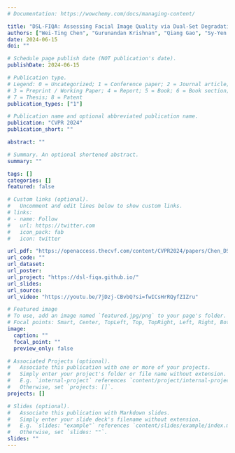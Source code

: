 ```yaml
---
# Documentation: https://wowchemy.com/docs/managing-content/

title: "DSL-FIQA: Assessing Facial Image Quality via Dual-Set Degradation Learning and Landmark-Guided Transformer"
authors: ["Wei-Ting Chen", "Gurunandan Krishnan", "Qiang Gao", "Sy-Yen Kuo", "Sizhuo Ma", "Jian Wang"]
date: 2024-06-15
doi: ""

# Schedule page publish date (NOT publication's date).
publishDate: 2024-06-15

# Publication type.
# Legend: 0 = Uncategorized; 1 = Conference paper; 2 = Journal article;
# 3 = Preprint / Working Paper; 4 = Report; 5 = Book; 6 = Book section;
# 7 = Thesis; 8 = Patent
publication_types: ["1"]

# Publication name and optional abbreviated publication name.
publication: "CVPR 2024"
publication_short: ""

abstract: ""

# Summary. An optional shortened abstract.
summary: ""

tags: []
categories: []
featured: false

# Custom links (optional).
#   Uncomment and edit lines below to show custom links.
# links:
# - name: Follow
#   url: https://twitter.com
#   icon_pack: fab
#   icon: twitter

url_pdf: "https://openaccess.thecvf.com/content/CVPR2024/papers/Chen_DSL-FIQA_Assessing_Facial_Image_Quality_via_Dual-Set_Degradation_Learning_and_CVPR_2024_paper.pdf"
url_code: ""
url_dataset:
url_poster:
url_project: "https://dsl-fiqa.github.io/"
url_slides: 
url_source:
url_video: "https://youtu.be/7jDzj-CBvbQ?si=fwICsHrRQyfZIZru"

# Featured image
# To use, add an image named `featured.jpg/png` to your page's folder. 
# Focal points: Smart, Center, TopLeft, Top, TopRight, Left, Right, BottomLeft, Bottom, BottomRight.
image:
  caption: ""
  focal_point: ""
  preview_only: false

# Associated Projects (optional).
#   Associate this publication with one or more of your projects.
#   Simply enter your project's folder or file name without extension.
#   E.g. `internal-project` references `content/project/internal-project/index.md`.
#   Otherwise, set `projects: []`.
projects: []

# Slides (optional).
#   Associate this publication with Markdown slides.
#   Simply enter your slide deck's filename without extension.
#   E.g. `slides: "example"` references `content/slides/example/index.md`.
#   Otherwise, set `slides: ""`.
slides: ""
---
```

